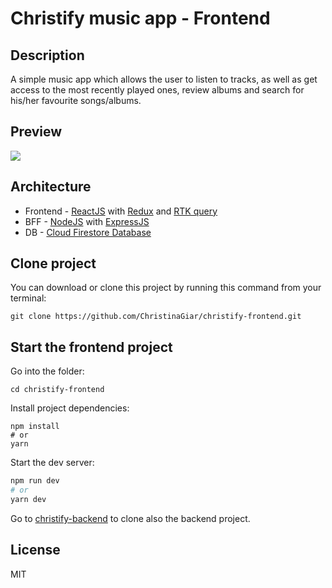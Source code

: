 # Christify music app - Frontend

## Description

A simple music app which allows the user to listen to tracks, as well as get access to the most recently played ones, review albums and search for his/her favourite songs/albums.

## Preview
![]([https://github.com/Your_Repository_Name/Your_GIF_Name.gif](https://github.com/ChristinaGiar/christify-frontend/blob/master/gif/Christify%20gif.gif))


## Architecture

- Frontend - [ReactJS](https://react.dev/) with [Redux](https://redux.js.org/) and [RTK query](https://redux-toolkit.js.org/rtk-query/overview)
- BFF - [NodeJS](https://nodejs.org/en) with [ExpressJS](https://expressjs.com/)
- DB - [Cloud Firestore Database](https://firebase.google.com/docs/firestore)

## Clone project

You can download or clone this project by running this command from your terminal:

```
git clone https://github.com/ChristinaGiar/christify-frontend.git
```

## Start the frontend project

Go into the folder:

```
cd christify-frontend
```

Install project dependencies:

```
npm install
# or
yarn
```

Start the dev server:

```sh
npm run dev
# or
yarn dev
```

Go to [christify-backend](https://github.com/ChristinaGiar/christify-backend) to clone also the backend project.

## License

MIT

